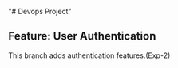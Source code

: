 "# Devops Project"
## Feature: User Authentication
This branch adds authentication features.(Exp-2)
